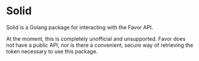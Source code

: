 # Solid

Solid is a Golang package for interacting with the Favor API.

At the moment, this is completely unofficial and unsupported. Favor does not have a public API, nor is there a convenient, secure way of retrieving the token necessary to use this package.